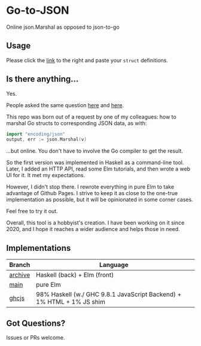 # Go-to-JSON

Online json.Marshal as opposed to json-to-go

## Usage

Please click the [link](https://horus.github.io/go-to-json/) to the right and paste your `struct` definitions.

## Is there anything...

Yes.

People asked the same question [here](https://github.com/mholt/json-to-go/issues/121) and [here](https://github.com/mholt/json-to-go/issues/62).

This repo was born out of a request by one of my colleagues: how to marshal Go structs to corresponding JSON data, as with:

```go
import "encoding/json"
output, err := json.Marshal(v)
```

...but online. You don't have to involve the Go compiler to get the result.

So the first version was implemented in Haskell as a command-line tool. Later, I added an HTTP API, read some Elm tutorials, and then wrote a web UI for it. It met my expectations.

However, I didn't stop there. I rewrote everything in pure Elm to take advantage of Github Pages. I strive to keep it as close to the one-true implementation as possible, but it will be opinionated in some corner cases.

Feel free to try it out.

Overall, this tool is a hobbyist's creation. I have been working on it since 2020, and I hope it reaches a wider audience and helps those in need.

## Implementations

| Branch                          | Language                                                               |
| ------------------------------- | ---------------------------------------------------------------------- |
| [archive](../../tree/archive)   | Haskell (back) + Elm (front)                                           |
| [main](../../tree/main)         | pure Elm                                                               |
| [ghcjs](../../tree/ghcjs)       | 98% Haskell (w./ GHC 9.8.1 JavaScript Backend) + 1% HTML  + 1% JS shim |

## Got Questions?

Issues or PRs welcome.
